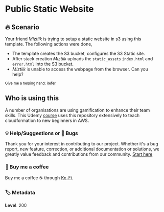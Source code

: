# Public Static Website

## 🔥 Scenario

Your friend _Miztiik_ is trying to setup a static website in s3 using this template. The following actions were done,

- The template creates the S3 bucket, configures the S3 Static site.
- After stack creation _Miztiik_ uploads the `static_assets` `index.html` and `error.html` into the S3 bucket.
- _Miztiik_ is unable to access the webpage from the browser. Can you help?

<sup>Give me a helping hand: [Refer][1]</sup>

## Who is using this

A number of organisations are using gamification to enhance their team skills. This Udemy [course][100] uses this repository extensively to teach cloudformation to new beginners in AWS.

### 💡 Help/Suggestions or 🐛 Bugs

Thank you for your interest in contributing to our project. Whether it's a bug report, new feature, correction, or additional documentation or solutions, we greatly value feedback and contributions from our community. [Start here][200]

### 👋 Buy me a coffee

Buy me a coffee ☕ through [Ko-Fi](https://ko-fi.com/miztiik).

### 🏷️ Metadata

**Level**: 200

[1]: https://docs.aws.amazon.com/AWSCloudFormation/latest/UserGuide/aws-properties-s3-bucket.html#cfn-s3-bucket-accesscontrol

[100]: https://www.udemy.com/course/aws-cloud-development-kit-from-beginner-to-professional/?referralCode=E15D7FB64E417C547579

[200]: https://github.com/miztiik/cfn-challenges/issues
